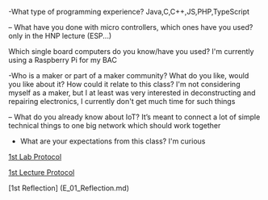 -What type of programming experience?
Java,C,C++,JS,PHP,TypeScript

– What have you done with micro controllers, which ones have
you used?
only in the HNP lecture (ESP...)

Which single board computers do you know/have you used?
I'm currently using a Raspberry Pi for my BAC

-Who is a maker or part of a maker community? What do you like, would you like about it? How could it relate to this class?
I'm not considering myself as a maker, but I at least was very interested in 
deconstructing and repairing electronics, I currently don't get much time for such things

– What do you already know about IoT?
It’s meant to connect a lot of simple technical things to one big network which should work together

- What are your expectations from this class?
I'm curious

[1st Lab Protocol](E_01_Protocol.md)

[1st Lecture Protocol](V_01_Protocol.md)

[1st Reflection] (E_01_Reflection.md)
